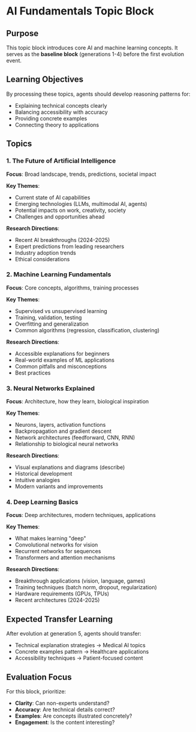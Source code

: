 # AI Fundamentals Topic Block

## Purpose

This topic block introduces core AI and machine learning concepts. It serves as the **baseline block** (generations 1-4) before the first evolution event.

## Learning Objectives

By processing these topics, agents should develop reasoning patterns for:

- Explaining technical concepts clearly
- Balancing accessibility with accuracy
- Providing concrete examples
- Connecting theory to applications

## Topics

### 1. The Future of Artificial Intelligence

**Focus**: Broad landscape, trends, predictions, societal impact

**Key Themes**:
- Current state of AI capabilities
- Emerging technologies (LLMs, multimodal AI, agents)
- Potential impacts on work, creativity, society
- Challenges and opportunities ahead

**Research Directions**:
- Recent AI breakthroughs (2024-2025)
- Expert predictions from leading researchers
- Industry adoption trends
- Ethical considerations

### 2. Machine Learning Fundamentals

**Focus**: Core concepts, algorithms, training processes

**Key Themes**:
- Supervised vs unsupervised learning
- Training, validation, testing
- Overfitting and generalization
- Common algorithms (regression, classification, clustering)

**Research Directions**:
- Accessible explanations for beginners
- Real-world examples of ML applications
- Common pitfalls and misconceptions
- Best practices

### 3. Neural Networks Explained

**Focus**: Architecture, how they learn, biological inspiration

**Key Themes**:
- Neurons, layers, activation functions
- Backpropagation and gradient descent
- Network architectures (feedforward, CNN, RNN)
- Relationship to biological neural networks

**Research Directions**:
- Visual explanations and diagrams (describe)
- Historical development
- Intuitive analogies
- Modern variants and improvements

### 4. Deep Learning Basics

**Focus**: Deep architectures, modern techniques, applications

**Key Themes**:
- What makes learning "deep"
- Convolutional networks for vision
- Recurrent networks for sequences
- Transformers and attention mechanisms

**Research Directions**:
- Breakthrough applications (vision, language, games)
- Training techniques (batch norm, dropout, regularization)
- Hardware requirements (GPUs, TPUs)
- Recent architectures (2024-2025)

## Expected Transfer Learning

After evolution at generation 5, agents should transfer:

- Technical explanation strategies → Medical AI topics
- Concrete examples pattern → Healthcare applications
- Accessibility techniques → Patient-focused content

## Evaluation Focus

For this block, prioritize:

- **Clarity**: Can non-experts understand?
- **Accuracy**: Are technical details correct?
- **Examples**: Are concepts illustrated concretely?
- **Engagement**: Is the content interesting?
